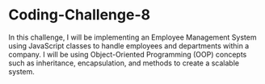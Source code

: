 # Coding-Challenge-8
In this challenge, I will be implementing an Employee Management System using JavaScript classes to handle employees and departments within a company. I will be using Object-Oriented Programming (OOP) concepts such as inheritance, encapsulation, and methods to create a scalable system.
